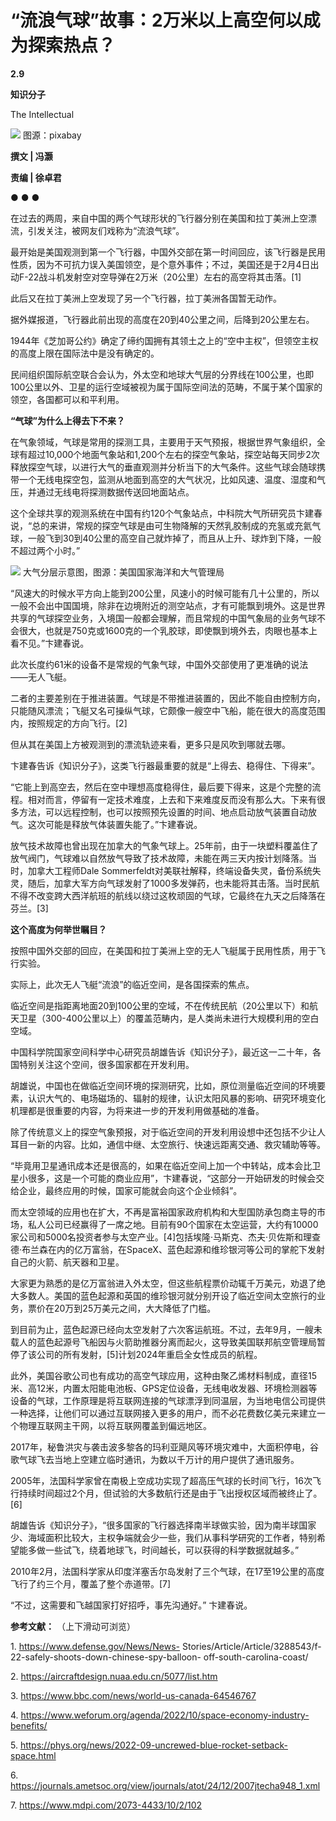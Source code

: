 # “流浪气球”故事：2万米以上高空何以成为探索热点？

**2.9**

**知识分子**

The Intellectual

![](https://inews.gtimg.com/news_bt/OmwiUn4DYKP0HZfFgN71CR8WwvJOc1AmCohzjJ2VI9P5gAA/1000)
图源：pixabay

**撰文 | 冯灏**

**责编 | 徐卓君**

● ● ●

在过去的两周，来自中国的两个气球形状的飞行器分别在美国和拉丁美洲上空漂流，引发关注，被网友们戏称为“流浪气球”。

最开始是美国观测到第一个飞行器，中国外交部在第一时间回应，该飞行器是民用性质，因为不可抗力误入美国领空，是个意外事件；不过，美国还是于2月4日出动F-22战斗机发射空对空导弹在2万米（20公里）左右的高空将其击落。[1]

此后又在拉丁美洲上空发现了另一个飞行器，拉丁美洲各国暂无动作。

据外媒报道，飞行器此前出现的高度在20到40公里之间，后降到20公里左右。

1944年《芝加哥公约》确定了缔约国拥有其领土之上的“空中主权”，但领空主权的高度上限在国际法中是没有确定的。

民间组织国际航空联合会认为，外太空和地球大气层的分界线在100公里，也即100公里以外、卫星的运行空域被视为属于国际空间法的范畴，不属于某个国家的领空，各国都可以和平利用。

**“气球”为什么上得去下不来？**

在气象领域，气球是常用的探测工具，主要用于天气预报，根据世界气象组织，全球有超过10,000个地面气象站和1,200个左右的探空气象站，探空站每天同步2次释放探空气球，以进行大气的垂直观测并分析当下的大气条件。这些气球会随球携带一个无线电探空包，监测从地面到高空的大气状况，比如风速、温度、湿度和气压，并通过无线电将探测数据传送回地面站点。

这个全球共享的观测系统在中国有约120个气象站点，中科院大气所研究员卞建春说，“总的来讲，常规的探空气球是由可生物降解的天然乳胶制成的充氢或充氦气球，一般飞到30到40公里的高空自己就炸掉了，而且从上升、球炸到下降，一般不超过两个小时。”

![](https://inews.gtimg.com/news_bt/OzFpetdzdIctQCkXv3ZoOEg4CE5ASYSFiLdxnWI5y1hL4AA/1000)
大气分层示意图，图源：美国国家海洋和大气管理局

“风速大的时候水平方向上能到200公里，风速小的时候可能有几十公里的，所以一般不会出中国国境，除非在边境附近的测空站点，才有可能飘到境外。这是世界共享的气球探空业务，入境国一般都会理解，而且常规的中国气象局的业务气球不会很大，也就是750克或1600克的一个乳胶球，即使飘到境外去，肉眼也基本上看不见。”卞建春说。

此次长度约61米的设备不是常规的气象气球，中国外交部使用了更准确的说法——无人飞艇。

二者的主要差别在于推进装置。气球是不带推进装置的，因此不能自由控制方向，只能随风漂流；飞艇又名可操纵气球，它颇像一艘空中飞船，能在很大的高度范围内，按照规定的方向飞行。[2]

但从其在美国上方被观测到的漂流轨迹来看，更多只是风吹到哪就去哪。

卞建春告诉《知识分子》，这类飞行器最重要的就是“上得去、稳得住、下得来”。

“它能上到高空去，然后在空中理想高度稳得住，最后要下得来，这是个完整的流程。相对而言，停留有一定技术难度，上去和下来难度反而没有那么大。下来有很多方法，可以远程控制，也可以按照预先设置的时间、地点启动放气装置自动放气。这次可能是释放气体装置失能了。”卞建春说。

放气技术故障也曾出现在加拿大的气象气球上。25年前，由于一块塑料覆盖住了放气阀门，气球难以自然放气导致了技术故障，未能在两三天内按计划降落。当时，加拿大工程师Dale
Sommerfeldt对美联社解释，终端设备失灵，备份系统失灵，随后，加拿大军方向气球发射了1000多发弹药，也未能将其击落。当时民航不得不改变跨大西洋航班的航线以绕过这枚顽固的气球，它最终在九天之后降落在芬兰。[3]

**这个高度为何举世瞩目？**

按照中国外交部的回应，在美国和拉丁美洲上空的无人飞艇属于民用性质，用于飞行实验。

实际上，此次无人飞艇“流浪”的临近空间，是各国探索的焦点。

临近空间是指距离地面20到100公里的空域，不在传统民航（20公里以下）和航天卫星（300-400公里以上）的覆盖范畴内，是人类尚未进行大规模利用的空白空域。

中国科学院国家空间科学中心研究员胡雄告诉《知识分子》，最近这一二十年，各国特别关注这个空间，很多国家都在开发利用。

胡雄说，中国也在做临近空间环境的探测研究，比如，原位测量临近空间的环境要素，认识大气的、电场磁场的、辐射的规律，认识太阳风暴的影响、研究环境变化机理都是很重要的内容，为将来进一步的开发利用做基础的准备。

除了传统意义上的探空气象预报，对于临近空间的开发利用设想中还包括不少让人耳目一新的内容。比如，通信中继、太空旅行、快速远距离交通、救灾辅助等等。

“毕竟用卫星通讯成本还是很高的，如果在临近空间上加一个中转站，成本会比卫星小很多，这是一个可能的商业应用”，卞建春说，“这部分一开始研发的时候会交给企业，最终应用的时候，国家可能就会向这个企业倾斜”。

而太空领域的应用也在扩大，不再是富裕国家政府机构和大型国防承包商主导的市场，私人公司已经赢得了一席之地。目前有90个国家在太空运营，大约有10000家公司和5000名投资者参与太空产业。[4]包括埃隆·马斯克、杰夫·贝佐斯和理查德·布兰森在内的亿万富翁，在SpaceX、蓝色起源和维珍银河等公司的掌舵下发射自己的火箭、航天器和卫星。

大家更为熟悉的是亿万富翁进入外太空，但这些航程票价动辄千万美元，劝退了绝大多数人。美国的蓝色起源和英国的维珍银河就分别开设了临近空间太空旅行的业务，票价在20万到25万美元之间，大大降低了门槛。

到目前为止，蓝色起源已经向太空发射了六次客运航班。不过，去年9月，一艘未载人的蓝色起源号飞船因与火箭助推器分离而起火，这导致美国联邦航空管理局暂停了该公司的所有发射，[5]计划2024年重启全女性成员的航程。

此外，美国谷歌公司也有成功的高空气球应用，这种由聚乙烯材料制成，直径15米、高12米，内置太阳能电池板、GPS定位设备，无线电收发器、环境检测器等设备的气球，工作原理是将互联网连接的气球漂浮到同温层，为当地电信公司提供一种选择，让他们可以通过互联网接入更多的用户，而不必花费数亿美元来建立一个物理互联网主干网，以将互联网覆盖到偏远地区。

2017年，秘鲁洪灾与袭击波多黎各的玛利亚飓风等环境灾难中，大面积停电，谷歌气球飞去当地上空建立临时通讯，为数以千万计的用户提供了通讯服务。

2005年，法国科学家曾在南极上空成功实现了超高压气球的长时间飞行，16次飞行持续时间超过2个月，但试验的大多数航行还是由于飞出授权区域而被终止了。[6]

胡雄告诉《知识分子》，“很多国家的飞行器选择南半球做实验，因为南半球国家少、海域面积比较大，主权争端就会少一些，我们从事科学研究的工作者，特别希望能多做一些试飞，绕着地球飞，时间越长，可以获得的科学数据就越多。”

2010年2月，法国科学家从印度洋塞舌尔岛发射了三个气球，在17至19公里的高度飞行了约三个月，覆盖了整个赤道带。[7]

“不过，这需要和飞越国家打好招呼，事先沟通好。” 卞建春说。

**参考文献：** （上下滑动可浏览）

1\. https://www.defense.gov/News/News-
Stories/Article/Article/3288543/f-22-safely-shoots-down-chinese-spy-balloon-
off-south-carolina-coast/

2\. https://aircraftdesign.nuaa.edu.cn/5077/list.htm

3\. https://www.bbc.com/news/world-us-canada-64546767

4\. https://www.weforum.org/agenda/2022/10/space-economy-industry-benefits/

5\. https://phys.org/news/2022-09-uncrewed-blue-rocket-setback-space.html

6\. https://journals.ametsoc.org/view/journals/atot/24/12/2007jtecha948_1.xml

7\. https://www.mdpi.com/2073-4433/10/2/102

